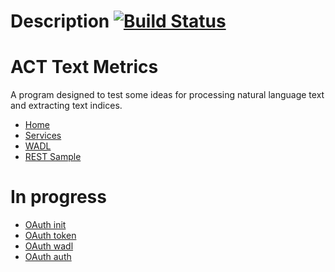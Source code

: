 Description  [![Build Status](https://travis-ci.org/spolyak/act-text-metrics.png?branch=master)](https://travis-ci.org/spolyak/act-text-metrics)
=====

ACT Text Metrics
=====
A program designed to test some ideas for processing natural language text and extracting text indices.

* [Home](http://act-text-metrics.herokuapp.com/)
* [Services](http://act-text-metrics.herokuapp.com/services)
* [WADL](http://act-text-metrics.herokuapp.com/services/rest?_wadl)
* [REST Sample](http://act-text-metrics.herokuapp.com/services/rest/analyze?value=foo)

In progress
=====
* [OAuth init](http://localhost:8080/act-text-metrics/services/oauth/initiate)
* [OAuth token](http://localhost:8080/act-text-metrics/services/oauth/token)
* [OAuth wadl](http://localhost:8080/act-text-metrics/services/oauth?_wadl)
* [OAuth auth](http://localhost:8080/act-text-metrics/services/rest/authorize)

